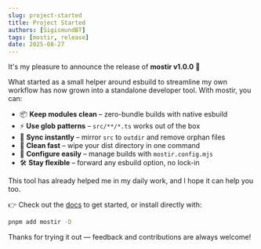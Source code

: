 ```yaml
---
slug: project-started  
title: Project Started    
authors: [SigismundBT]  
tags: [mostir, release] 
date: 2025-08-27        
---
```


It's my pleasure to announce the release of **mostir v1.0.0** 🎉
<!--truncate-->

What started as a small helper around esbuild to streamline my own workflow has now grown into a standalone developer tool. With mostir, you can:

- 📦 **Keep modules clean** – zero-bundle builds with native esbuild
- ⚡ **Use glob patterns** – `src/**/*.ts` works out of the box
- 🔄 **Sync instantly** – mirror `src` to `outdir` and remove orphan files
- 🧹 **Clean fast** – wipe your dist directory in one command
- 🔧 **Configure easily** – manage builds with `mostir.config.mjs`
- 🛠 **Stay flexible** – forward any esbuild option, no lock-in

This tool has already helped me in my daily work, and I hope it can help you too.  

👉 Check out the [docs](/docs/getting-started) to get started, or install directly with:

```bash
pnpm add mostir -D
```

Thanks for trying it out — feedback and contributions are always welcome!